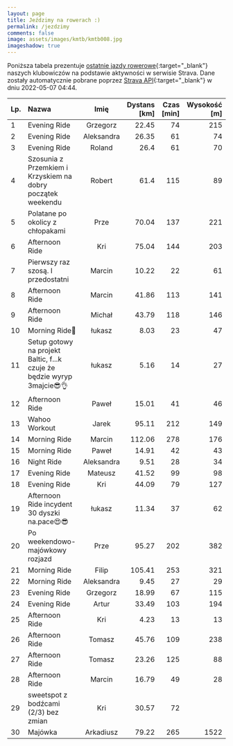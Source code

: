 ```yaml
---
layout: page
title: Jeździmy na rowerach :)
permalink: /jezdzimy
comments: false
image: assets/images/kmtb/kmtb008.jpg
imageshadow: true
---
```


Poniższa tabela prezentuje [ostatnie jazdy rowerowe](https://www.strava.com/clubs/336381){:target="_blank"} naszych klubowiczów na podstawie aktywności w serwisie Strava. Dane zostały automatycznie pobrane poprzez [Strava API](https://developers.strava.com/docs/reference/#api-Clubs-getClubActivitiesById){:target="_blank"} w dniu 2022-05-07 04:44.

Lp. | Nazwa | Imię | Dystans [km] | Czas [min] | Wysokość [m]
:--- | :--- | :---: | ---: | ---: | ---:
1|Evening Ride|Grzegorz|22.45|74|215
2|Evening Ride|Aleksandra|26.35|61|74
3|Evening Ride|Roland|26.4|61|70
4|Szosunia z Przemkiem i Krzyskiem na dobry początek weekendu |Robert|61.4|115|89
5|Polatane po okolicy z chłopakami|Prze|70.04|137|221
6|Afternoon Ride|Kri|75.04|144|203
7|Pierwszy raz szosą. I przedostatni|Marcin|10.22|22|61
8|Afternoon Ride|Marcin|41.86|113|141
9|Afternoon Ride|Michał|43.79|118|146
10|Morning Ride🌊|łukasz|8.03|23|47
11|Setup gotowy na projekt Baltic, f...k czuje że będzie  wyryp 3majcie😎👌|łukasz|5.16|14|27
12|Afternoon Ride|Paweł|15.01|41|46
13|Wahoo Workout|Jarek|95.11|212|149
14|Morning Ride|Marcin|112.06|278|176
15|Morning Ride|Paweł|14.91|42|43
16|Night Ride|Aleksandra|9.51|28|34
17|Evening Ride|Mateusz|41.52|99|98
18|Evening Ride|Kri|44.09|79|127
19|Afternoon Ride incydent 30 dyszki na.pace😍😎|łukasz|11.34|37|62
20|Po weekendowo-majówkowy rozjazd|Prze|95.27|202|382
21|Morning Ride|Filip|105.41|253|321
22|Morning Ride|Aleksandra|9.45|27|29
23|Evening Ride|Grzegorz|18.99|67|115
24|Evening Ride|Artur|33.49|103|194
25|Afternoon Ride|Kri|4.23|13|13
26|Afternoon Ride|Tomasz|45.76|109|238
27|Afternoon Ride|Tomasz|23.26|125|88
28|Afternoon Ride|Marcin|16.79|49|28
29|sweetspot z bodźcami (2/3)  bez zmian|Kri|30.57|72|
30|Majówka|Arkadiusz|79.22|265|1522

